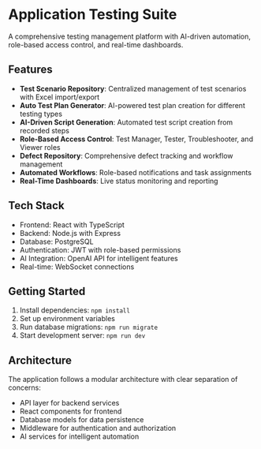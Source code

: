 # Application Testing Suite

A comprehensive testing management platform with AI-driven automation, role-based access control, and real-time dashboards.

## Features

- **Test Scenario Repository**: Centralized management of test scenarios with Excel import/export
- **Auto Test Plan Generator**: AI-powered test plan creation for different testing types
- **AI-Driven Script Generation**: Automated test script creation from recorded steps
- **Role-Based Access Control**: Test Manager, Tester, Troubleshooter, and Viewer roles
- **Defect Repository**: Comprehensive defect tracking and workflow management
- **Automated Workflows**: Role-based notifications and task assignments
- **Real-Time Dashboards**: Live status monitoring and reporting

## Tech Stack

- Frontend: React with TypeScript
- Backend: Node.js with Express
- Database: PostgreSQL
- Authentication: JWT with role-based permissions
- AI Integration: OpenAI API for intelligent features
- Real-time: WebSocket connections

## Getting Started

1. Install dependencies: `npm install`
2. Set up environment variables
3. Run database migrations: `npm run migrate`
4. Start development server: `npm run dev`

## Architecture

The application follows a modular architecture with clear separation of concerns:
- API layer for backend services
- React components for frontend
- Database models for data persistence
- Middleware for authentication and authorization
- AI services for intelligent automation